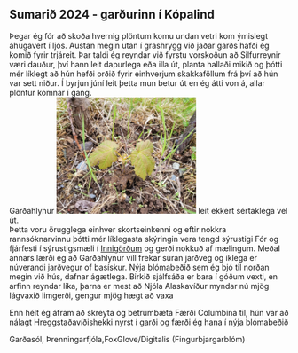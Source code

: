 ## Sumarið 2024 - garðurinn í Kópalind
Þegar ég fór að skoða hvernig plöntum komu undan vetri kom ýmislegt áhugavert í ljós.  Austan megin utan í grashrygg við jaðar garðs hafði ég komið fyrir trjáreit. Þar taldi ég reyndar við fyrstu vorskoðun að Silfurreynir væri dauður, því hann leit dapurlega eða illa út, planta hallaði mikið og þótti mér líklegt að hún hefði orðið fyrir einhverjum skakkaföllum frá því að hún var sett niður. 
Í byrjun júní leit þetta mun betur út en ég átti von á, allar plöntur komnar í gang. \
Garðahlynur <img src="/assets/240712_gHlyn24jun.jpg" width=50% height=50%> leit ekkert sértaklega vel út.\
Þetta voru örugglega einhver skortseinkenni og eftir nokkra rannsóknarvinnu þótti mér líklegasta skýringin vera tengd sýrustigi
Fór og fjárfesti í sýrustigsmæli í [Innigörðum](https://innigardar.is/index.php) og gerði nokkuð af mælingum.
Meðal annars lærði ég að Garðahlynur vill frekar súran jarðveg og íklega er núverandi jarðvegur of basískur.
Nýja blómabeðið sem ég bjó til norðan megin við hús, dafnar ágætlega.
Birkið sjálfsáða er bara í góðum vexti, en arfinn reyndar líka, þarna er mest að Njóla
Alaskavíður myndar nú mjög lágvaxið limgerði, gengur mjög hægt að vaxa

Enn hélt ég áfram að skreyta og betrumbæta
Færði Columbina til, hún var að nálagt Hreggstaðavíðishekki nyrst í garði og færði ég hana í nýja blómabeðið

Garðasól, Þrenningarfjóla,FoxGlove/Digitalis (Fingurbjargarblóm)
